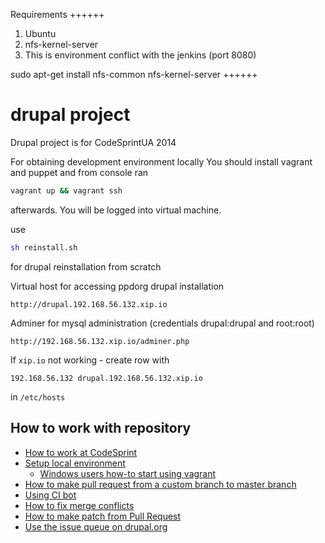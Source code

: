 Requirements
++++++
1. Ubuntu
2. nfs-kernel-server
3. This is environment conflict with the jenkins (port 8080)

sudo apt-get install nfs-common nfs-kernel-server
++++++

drupal project
======

Drupal project is for CodeSprintUA 2014

For obtaining development environment locally You should install vagrant and puppet and from console ran
```sh
vagrant up && vagrant ssh
```
afterwards.
You will be logged into virtual machine.

use 
```sh
sh reinstall.sh
```
for drupal reinstallation from scratch

Virtual host for accessing ppdorg drupal installation 

```
http://drupal.192.168.56.132.xip.io
```

Adminer for mysql administration (credentials drupal:drupal and root:root)

```
http://192.168.56.132.xip.io/adminer.php
```


If ```xip.io``` not working - create row with

```hosts
192.168.56.132 drupal.192.168.56.132.xip.io
```

in ```/etc/hosts```

## How to work with repository
* [How to work at CodeSprint](https://www.drupal.org/node/2366003)
* [Setup local environment](https://www.drupal.org/node/2365529)
  * [Windows users how-to start using vagrant](https://www.drupal.org/node/2366111)
* [How to make pull request from a custom branch to master branch](https://www.drupal.org/node/2366127)
* [Using CI bot](https://www.drupal.org/node/2366145)
* [How to fix merge conflicts](https://www.drupal.org/node/2366341)
* [How to make patch from Pull Request](https://www.drupal.org/node/2366379)
* [Use the issue queue on drupal.org](https://www.drupal.org/node/2366385)
